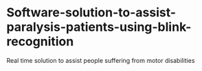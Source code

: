 # Software-solution-to-assist-paralysis-patients-using-blink-recognition
Real time solution to assist people suffering from motor disabilities 
